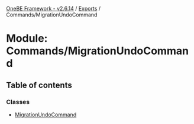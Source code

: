 [OneBE Framework - v2.6.14](../README.md) / [Exports](../modules.md) / Commands/MigrationUndoCommand

# Module: Commands/MigrationUndoCommand

## Table of contents

### Classes

- [MigrationUndoCommand](../classes/Commands_MigrationUndoCommand.MigrationUndoCommand.md)
